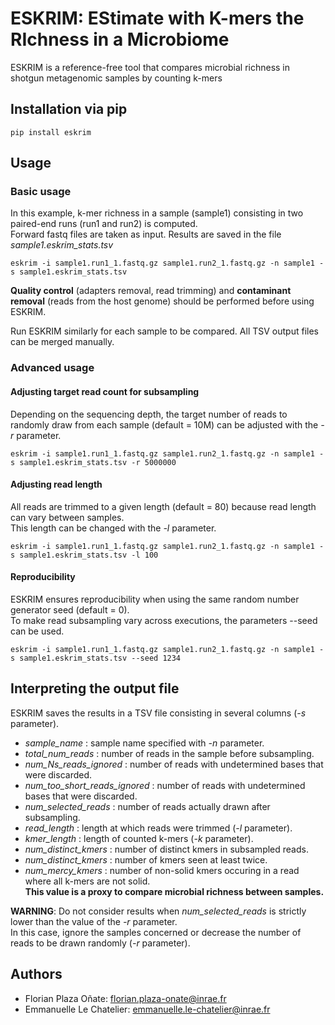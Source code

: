 # ESKRIM: EStimate with K-mers the RIchness in a Microbiome #


ESKRIM is a reference-free tool that compares microbial richness in shotgun metagenomic samples by counting k-mers

## Installation via pip ##
```
pip install eskrim
```

## Usage ##
### Basic usage ###
In this example, k-mer richness in a sample (sample1) consisting in two paired-end runs (run1 and run2) is computed.\
Forward fastq files are taken as input. Results are saved in the file *sample1.eskrim_stats.tsv*

```
eskrim -i sample1.run1_1.fastq.gz sample1.run2_1.fastq.gz -n sample1 -s sample1.eskrim_stats.tsv
```
**Quality control** (adapters removal, read trimming) and **contaminant removal** (reads from the host genome) should be performed before using ESKRIM.

Run ESKRIM similarly for each sample to be compared. All TSV output files can be merged manually.

### Advanced usage ###

#### Adjusting target read count for subsampling ####
Depending on the sequencing depth, the target number of reads to randomly draw from each sample (default = 10M) can be adjusted with the *-r* parameter.
```
eskrim -i sample1.run1_1.fastq.gz sample1.run2_1.fastq.gz -n sample1 -s sample1.eskrim_stats.tsv -r 5000000
```

#### Adjusting read length ###
All reads are trimmed to a given length (default = 80) because read length can vary between samples.\
This length can be changed with the *-l* parameter.
```
eskrim -i sample1.run1_1.fastq.gz sample1.run2_1.fastq.gz -n sample1 -s sample1.eskrim_stats.tsv -l 100
```

#### Reproducibility ###
ESKRIM ensures reproducibility when using the same random number generator seed (default = 0).\
To make read subsampling vary across executions, the parameters --seed can be used.
```
eskrim -i sample1.run1_1.fastq.gz sample1.run2_1.fastq.gz -n sample1 -s sample1.eskrim_stats.tsv --seed 1234
```

## Interpreting the output file ##
ESKRIM saves the results in a TSV file consisting in several columns (*-s* parameter).
* *sample_name* : sample name specified with *-n* parameter.
* *total_num_reads* : number of reads in the sample before subsampling.
* *num_Ns_reads_ignored* : number of reads with undetermined bases that were discarded.
* *num_too_short_reads_ignored* : number of reads with undetermined bases that were discarded.
* *num_selected_reads* : number of reads actually drawn after subsampling.
* *read_length* : length at which reads were trimmed (*-l* parameter).
* *kmer_length* : length of counted k-mers (*-k* parameter).
* *num_distinct_kmers* : number of distinct kmers in subsampled reads.
* *num_distinct_kmers* : number of kmers seen at least twice.
* *num_mercy_kmers* : number of non-solid kmers occuring in a read where all k-mers are not solid.\
__This value is a proxy to compare microbial richness between samples.__

**WARNING**: Do not consider results when *num_selected_reads* is strictly lower
than the value of the *-r* parameter.\
In this case, ignore the samples concerned or decrease the number of reads to be drawn randomly (*-r* parameter).

## Authors ##

* Florian Plaza Oñate: florian.plaza-onate@inrae.fr
* Emmanuelle Le Chatelier: emmanuelle.le-chatelier@inrae.fr

